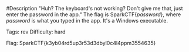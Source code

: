 #Description
"Huh? The keyboard's not working? Don't give me that, just enter the password in the app."
The flag is SparkCTF{_password_}, where _password_ is what you typed in the app. It's a Windows executable.

Tags: rev
Difficulty: hard

Flag: SparkCTF{k3yb04rd5up3r53d3dbyl0c4l4ppm3554635}
